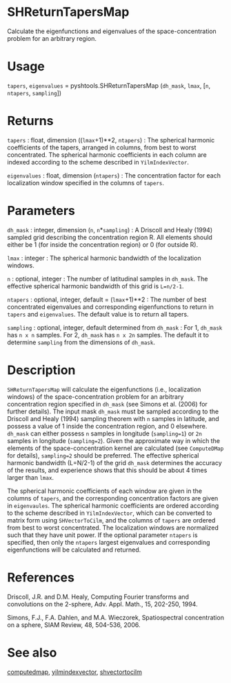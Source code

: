 # SHReturnTapersMap

Calculate the eigenfunctions and eigenvalues of the space-concentration problem for an arbitrary region.

# Usage

`tapers`, `eigenvalues` = pyshtools.SHReturnTapersMap (`dh_mask`, `lmax`, [`n`, `ntapers`, `sampling`])

# Returns

`tapers` : float, dimension ((`lmax`+1)\*\*2, `ntapers`)
:   The spherical harmonic coefficients of the tapers, arranged in columns, from best to worst concentrated. The spherical harmonic coefficients in each column are indexed according to the scheme described in `YilmIndexVector`.

`eigenvalues` : float, dimension (`ntapers`)
:   The concentration factor for each localization window specified in the columns of `tapers`.

# Parameters

`dh_mask` : integer, dimension (`n`, `n`\*`sampling`)
:   A Driscoll and Healy (1994) sampled grid describing the concentration region R. All elements should either be 1 (for inside the concentration region) or 0 (for outside R).

`lmax` : integer
:   The spherical harmonic bandwidth of the localization windows.

`n` : optional, integer
:   The number of latitudinal samples in `dh_mask`. The effective spherical harmonic bandwidth of this grid is `L=n/2-1`.

`ntapers` : optional, integer, default = (`lmax`+1)\*\*2
:   The number of best concentrated eigenvalues and corresponding eigenfunctions to return in `tapers` and `eigenvalues`. The default value is to return all tapers.

`sampling` : optional, integer, default determined from `dh_mask`
:   For 1, `dh_mask` has `n x n` samples. For 2, `dh_mask` has `n x 2n` samples. The default it to determine `sampling` from the dimensions of `dh_mask`.

# Description

`SHReturnTapersMap` will calculate the eigenfunctions (i.e., localization windows) of the space-concentration problem for an arbitrary concentration region specified in `dh_mask` (see Simons et al. (2006) for further details). The input mask `dh_mask` must be sampled according to the Driscoll and Healy (1994) sampling theorem with `n` samples in latitude, and possess a value of 1 inside the concentration region, and 0 elsewhere. `dh_mask` can either possess `n` samples in longitude (`sampling=1`) or `2n` samples in longitude (`sampling=2`). Given the approximate way in which the elements of the space-concentration kernel are calculated (see `ComputeDMap` for details), `sampling=2` should be preferred. The effective spherical harmonic bandwidth (L=N/2-1) of the grid `dh_mask` determines the accuracy of the results, and experience shows that this should be about 4 times larger than `lmax`. 

The spherical harmonic coefficients of each window are given in the columns of `tapers`, and the corresponding concentration factors are given in `eigenvaules`. The spherical harmonic coefficients are ordered according to the scheme described in `YilmIndexVector`, which can be converted to matrix form using `SHVectorToCilm`, and the columns of `tapers` are ordered from best to worst concentrated. The localization windows are normalized such that they have unit power. If the optional parameter `ntapers` is specified, then only the `ntapers` largest eigenvalues and corresponding eigenfunctions will be calculated and returned.

# References

Driscoll, J.R. and D.M. Healy, Computing Fourier transforms and convolutions on the 2-sphere, Adv. Appl. Math., 15, 202-250, 1994.

Simons, F.J., F.A. Dahlen, and M.A. Wieczorek, Spatiospectral concentration on a sphere, SIAM Review, 48, 504-536, 2006.

# See also

[computedmap](pycomputedmap.html), [yilmindexvector](pyyilmindexvector.html), [shvectortocilm](pyshvectortocilm.html)
